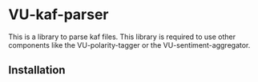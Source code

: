 VU-kaf-parser
=============

This is a library to parse kaf files. This library is required to use other components like the VU-polarity-tagger or
the VU-sentiment-aggregator.

Installation
------------

